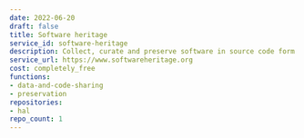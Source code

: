 ```yaml
---
date: 2022-06-20
draft: false
title: Software heritage
service_id: software-heritage
description: Collect, curate and preserve software in source code form.
service_url: https://www.softwareheritage.org
cost: completely_free
functions:
- data-and-code-sharing
- preservation
repositories:
- hal
repo_count: 1
---
```



